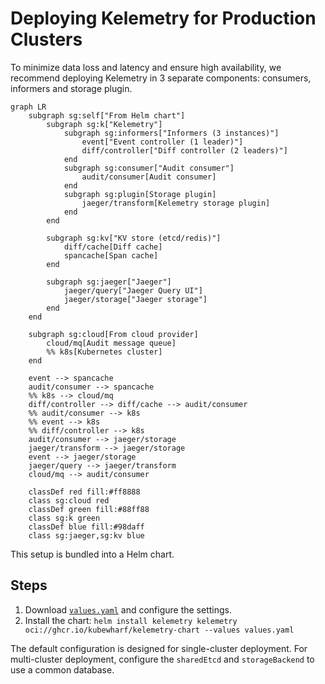 # Deploying Kelemetry for Production Clusters

To minimize data loss and latency and ensure high availability,
we recommend deploying Kelemetry in 3 separate components:
consumers, informers and storage plugin.

```mermaid
graph LR
    subgraph sg:self["From Helm chart"]
        subgraph sg:k["Kelemetry"]
            subgraph sg:informers["Informers (3 instances)"]
                event["Event controller (1 leader)"]
                diff/controller["Diff controller (2 leaders)"]
            end
            subgraph sg:consumer["Audit consumer"]
                audit/consumer[Audit consumer]
            end
            subgraph sg:plugin[Storage plugin]
                jaeger/transform[Kelemetry storage plugin]
            end
        end

        subgraph sg:kv["KV store (etcd/redis)"]
            diff/cache[Diff cache]
            spancache[Span cache]
        end

        subgraph sg:jaeger["Jaeger"]
            jaeger/query["Jaeger Query UI"]
            jaeger/storage["Jaeger storage"]
        end
    end

    subgraph sg:cloud[From cloud provider]
        cloud/mq[Audit message queue]
        %% k8s[Kubernetes cluster]
    end

    event --> spancache
    audit/consumer --> spancache
    %% k8s --> cloud/mq
    diff/controller --> diff/cache --> audit/consumer
    %% audit/consumer --> k8s
    %% event --> k8s
    %% diff/controller --> k8s
    audit/consumer --> jaeger/storage
    jaeger/transform --> jaeger/storage
    event --> jaeger/storage
    jaeger/query --> jaeger/transform
    cloud/mq --> audit/consumer

    classDef red fill:#ff8888
    class sg:cloud red
    classDef green fill:#88ff88
    class sg:k green
    classDef blue fill:#98daff
    class sg:jaeger,sg:kv blue
```

This setup is bundled into a Helm chart.

## Steps

1. Download [`values.yaml`](/charts/kelemetry/values.yaml) and configure the settings.
2. Install the chart: `helm install kelemetry kelemetry oci://ghcr.io/kubewharf/kelemetry-chart --values values.yaml`

The default configuration is designed for single-cluster deployment.
For multi-cluster deployment, configure the `sharedEtcd` and `storageBackend` to use a common database.
